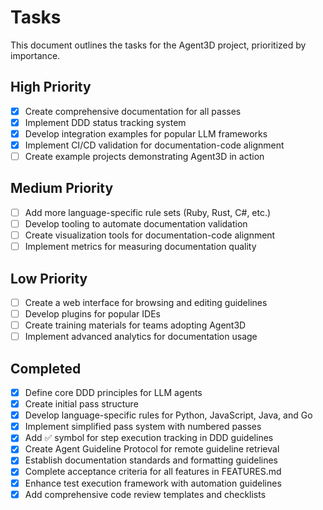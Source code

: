 # Tasks

This document outlines the tasks for the Agent3D project, prioritized by importance.

## High Priority

- [x] Create comprehensive documentation for all passes
- [x] Implement DDD status tracking system
- [x] Develop integration examples for popular LLM frameworks
- [x] Implement CI/CD validation for documentation-code alignment
- [ ] Create example projects demonstrating Agent3D in action

## Medium Priority

- [ ] Add more language-specific rule sets (Ruby, Rust, C#, etc.)
- [ ] Develop tooling to automate documentation validation
- [ ] Create visualization tools for documentation-code alignment
- [ ] Implement metrics for measuring documentation quality

## Low Priority

- [ ] Create a web interface for browsing and editing guidelines
- [ ] Develop plugins for popular IDEs
- [ ] Create training materials for teams adopting Agent3D
- [ ] Implement advanced analytics for documentation usage

## Completed

- [x] Define core DDD principles for LLM agents
- [x] Create initial pass structure
- [x] Develop language-specific rules for Python, JavaScript, Java, and Go
- [x] Implement simplified pass system with numbered passes
- [x] Add ✅ symbol for step execution tracking in DDD guidelines
- [x] Create Agent Guideline Protocol for remote guideline retrieval
- [x] Establish documentation standards and formatting guidelines
- [x] Complete acceptance criteria for all features in FEATURES.md
- [x] Enhance test execution framework with automation guidelines
- [x] Add comprehensive code review templates and checklists
